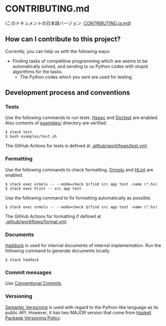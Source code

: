 # CONTRIBUTING.md

(このドキュメントの日本語バージョン: [CONTRIBUTING.ja.md](https://github.com/kmyk/Jikka/blob/master/CONTRIBUTING.ja.md))


## How can I contribute to this project?

Currently, you can help us with the following ways:

-   Finding tasks of competitive programming which are seems to be automatically solved, and sending to us Python codes with stupid algorithms for the tasks.
    -   The Python codes which you sent are used for testing.


## Development process and conventions

### Tests

Use the following commands to run tests.
[Hspec](https://hspec.github.io/) and [Doctest](https://hackage.haskell.org/package/doctest) are enabled.
Also contents of [examples/](https://github.com/kmyk/Jikka/tree/master/examples) directory are verified.

``` console
$ stack test
$ bash examples/test.sh
```

The GitHub Actions for tests is defined at [.github/workflows/test.yml](https://github.com/kmyk/Jikka/blob/master/.github/workflows/test.yml).

### Formatting

Use the following commands to check formatting.
[Ormolu](https://github.com/tweag/ormolu) and [HLint](https://github.com/ndmitchell/hlint) are enabled.

``` console
$ stack exec ormolu -- --mode=check $(find src app test -name \*.hs)
$ stack exec hlint -- src app test
```

Use the following command to fix formatting automatically as possible.

``` console
$ stack exec ormolu -- --mode=check $(find src app test -name \*.hs)
```

The GitHub Actions for formatting if defined at [.github/workflows/format.yml](https://github.com/kmyk/Jikka/blob/master/.github/workflows/format.yml).

### Documents

[Haddock](https://www.haskell.org/haddock/) is used for internal documents of internal implementation.
Run the following command to generate documents locally.

``` console
$ stack haddock
```

### Commit messages

Use [Conventional Commits](https://www.conventionalcommits.org/).

### Versioning

[Semantic Versioning](https://semver.org/lang/ja/) is used with regard to the Python-like language as its public API.
However, it has two MAJOR version that come from [Haskell Package Versioning Policy](https://pvp.haskell.org/).
